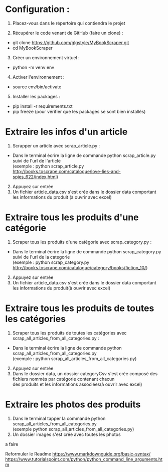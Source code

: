 # Configuration :

1. Placez-vous dans le répertoire qui contiendra le projet 
  
2. Récupérer le code venant de GitHub (faire un clone) :

- git clone https://github.com/glgstyle/MyBookScraper.git
- cd MyBookScraper

3. Créer un environnement virtuel : 
- python -m venv env

4. Activer l'environnement : 
- source env/bin/activate 

5. Installer les packages :
- pip install -r requirements.txt
- pip freeze (pour vérifier que les packages se sont bien installés)

# Extraire les infos d'un article

1. Scrapper un article avec scrap_article.py :
- Dans le terminal écrire la ligne de commande python scrap_article.py suivi de l'url de l'article  
(exemple : python scrap_article.py http://books.toscrape.com/catalogue/love-lies-and-spies_622/index.html)
2. Appuyez sur entrée
3. Un fichier article_data.csv s'est crée dans le dossier data comportant les informations du produit (à ouvrir avec excel)

# Extraire tous les produits d'une catégorie
1. Scraper tous les produits d'une catégorie avec scrap_category.py :
- Dans le terminal écrire la ligne de commande python scrap_category.py suivi de l'url de la categorie  
(exemple : python scrap_category.py http://books.toscrape.com/catalogue/category/books/fiction_10/)
2. Appuyez sur entrée
3. Un fichier article_data.csv s'est crée dans le dossier data comportant les informations du produit(à ouvrir avec excel)

# Extraire tous les produits de toutes les catégories 
1. Scraper tous les produits de toutes les catégories avec scrap_all_articles_from_all_categories.py :
- Dans le terminal écrire la ligne de commande python scrap_all_articles_from_all_categories.py  
(exemple : python scrap_all_articles_from_all_categories.py)
2. Appuyez sur entrée
3. Dans le dossier data, un dossier categoryCsv s'est crée composé des fichiers nommés par catégorie contenant chacun   
des produits et les informations associées(à ouvrir avec excel)

# Extraire les photos des produits

1. Dans le terminal tapper la commande python scrap_all_articles_from_all_categories.py  
(exemple python scrap_all_articles_from_all_categories.py)
2. Un dossier images s'est crée avec toutes les photos 

a faire 

Reformuler le Readme
https://www.markdownguide.org/basic-syntax/
https://www.tutorialspoint.com/python/python_command_line_arguments.htm

